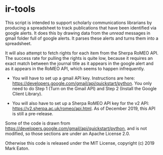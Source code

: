 # ir-tools

This script is intended to support scholarly communications librarians by producing a spreadsheet to track publications that have been identified via google alerts. It does this by drawing data from the *unread* messages in gmail folder full of google alerts. It parses these alerts and turns them into a spreadsheet. 

It will also attempt to fetch rights for each item from the Sherpa RoMEO API. The success rate for pulling the rights is quite low, because it requires an exact match between the journal title as it appears in the google alert and as it appears in the RoMEO API, which seems to happen infrequently.

- You will have to set up a gmail API key. Instructions are here: https://developers.google.com/gmail/api/quickstart/python. You only need to do Step 1 (Turn on the Gmail API) and Step 2 (Install the Google Client Library).

- You will also have to set up a Sherpa RoMEO API key for the v2 API: https://v2.sherpa.ac.uk/romeo/api.html. As of December 2019, this API is still a pre-release.

Some of the code is drawn from https://developers.google.com/gmail/api/quickstart/python, and is not modified, so those sections are under an Apache License 2.0. 

Otherwise this code is released under the MIT License, copyright (c) 2019 Mark Eaton.
